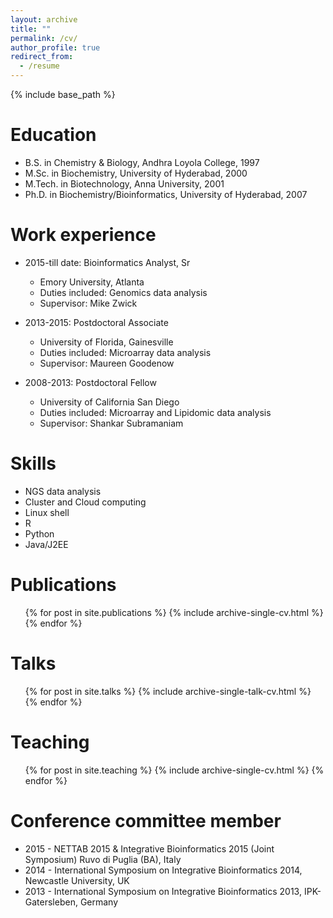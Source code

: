```yaml
---
layout: archive
title: ""
permalink: /cv/
author_profile: true
redirect_from:
  - /resume
---
```


{% include base_path %}

Education
======
* B.S. in Chemistry & Biology, Andhra Loyola College, 1997
* M.Sc. in Biochemistry, University of Hyderabad, 2000
* M.Tech. in Biotechnology, Anna University, 2001
* Ph.D. in Biochemistry/Bioinformatics, University of Hyderabad, 2007

Work experience
======
* 2015-till date: Bioinformatics Analyst, Sr
  * Emory University, Atlanta
  * Duties included: Genomics data analysis
  * Supervisor: Mike Zwick

* 2013-2015: Postdoctoral Associate
  * University of Florida, Gainesville
  * Duties included: Microarray data analysis
  * Supervisor: Maureen Goodenow
  
* 2008-2013: Postdoctoral Fellow
  * University of California San Diego
  * Duties included: Microarray and Lipidomic data analysis
  * Supervisor: Shankar Subramaniam

Skills
======
* NGS data analysis
* Cluster and Cloud computing
* Linux shell
* R
* Python
* Java/J2EE

Publications
======
  <ul>{% for post in site.publications %}
    {% include archive-single-cv.html %}
  {% endfor %}</ul>
  
Talks
======
  <ul>{% for post in site.talks %}
    {% include archive-single-talk-cv.html %}
  {% endfor %}</ul>
  
Teaching
======
  <ul>{% for post in site.teaching %}
    {% include archive-single-cv.html %}
  {% endfor %}</ul>
  
Conference committee member
======
* 2015 - NETTAB 2015 & Integrative Bioinformatics 2015 (Joint Symposium) Ruvo di Puglia (BA), Italy
* 2014 - International Symposium on Integrative Bioinformatics 2014, Newcastle University, UK
* 2013 - International Symposium on Integrative Bioinformatics 2013, IPK-Gatersleben, Germany

